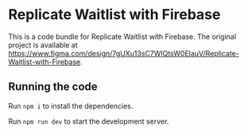 
  # Replicate Waitlist with Firebase

  This is a code bundle for Replicate Waitlist with Firebase. The original project is available at https://www.figma.com/design/7gUXu13sC7WlQtsW0ElauV/Replicate-Waitlist-with-Firebase.

  ## Running the code

  Run `npm i` to install the dependencies.

  Run `npm run dev` to start the development server.
  